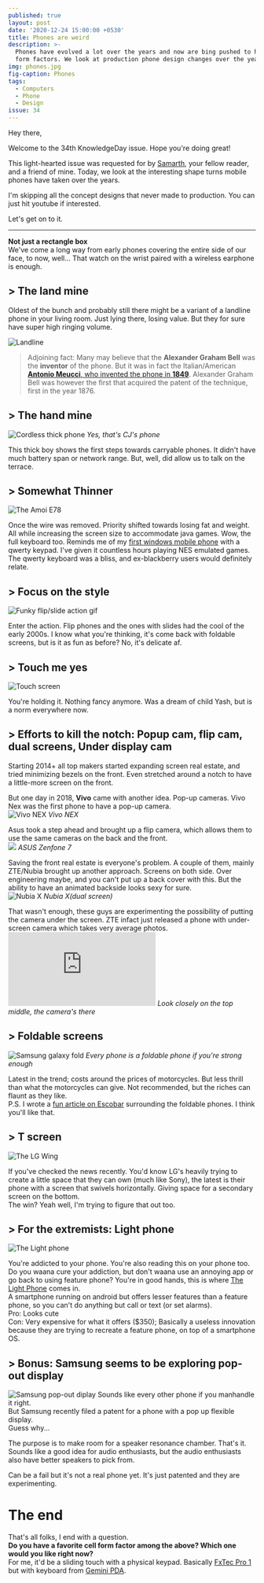 ```yaml
---
published: true
layout: post
date: '2020-12-24 15:00:00 +0530'
title: Phones are weird
description: >-
  Phones have evolved a lot over the years and now are bing pushed to have weird
  form factors. We look at production phone design changes over the years
img: phones.jpg
fig-caption: Phones
tags:
  - Computers
  - Phone
  - Design
issue: 34
---
```

Hey there,

Welcome to the 34th KnowledgeDay issue. Hope you're doing great!

This light-hearted issue was requested for by [Samarth](https://www.instagram.com/sam_freakin_sam/), your fellow reader, and a friend of mine. Today, we look at the interesting shape turns mobile phones have taken over the years.

I'm skipping all the concept designs that never made to production. You can just hit youtube if interested.  

Let's get on to it.

-----

**Not just a rectangle box**  
We've come a long way from early phones covering the entire side of our face, to now, well... That watch on the wrist paired with a wireless earphone is enough.  

## > The land mine
Oldest of the bunch and probably still there might be a variant of a landline phone in your living room. Just lying there, losing value. But they for sure have super high ringing volume.  

![Landline](https://images-na.ssl-images-amazon.com/images/I/71b6BikUB7L._SL1280_.jpg)

> Adjoining fact: Many may believe that the **Alexander Graham Bell** was the **inventor** of the phone. But it was in fact the Italian/American [**Antonio Meucci**, who invented the phone in **1849**](https://www.loc.gov/everyday-mysteries/item/who-is-credited-with-inventing-the-telephone/). Alexander Graham Bell was however the first that acquired the patent of the technique, first in the year 1876.

## > The hand mine
![Cordless thick phone](https://cs3.gtaall.com/screenshots/4dc09/2015-08/original/93653f6d4065304a98d800ce53886686bb5f827c/290724-gta-sa-2015-08-30-10-29-40-529.jpg)
*Yes, that's CJ's phone*

This thick boy shows the first steps towards carryable phones. It didn't have much battery span or network range. But, well, did allow us to talk on the terrace.  

## > Somewhat Thinner
![The Amoi E78](https://static.toiimg.com/photo/54214072/Amoi-E78.jpg)

Once the wire was removed. Priority shifted towards losing fat and weight. All while increasing the screen size to accommodate java games. Wow, the full keyboard too. Reminds me of my [first windows mobile phone](https://www.gsmarena.com/amoi_e78-2037.php) with a qwerty keypad. I've given it countless hours playing NES emulated games. The qwerty keyboard was a bliss, and ex-blackberry users would definitely relate.   

## > Focus on the style
![Funky flip/slide action gif](https://i.pinimg.com/originals/f4/ac/1a/f4ac1a9d2e7da175b1306cae23595b80.jpg)

Enter the action. Flip phones and the ones with slides had the cool of the early 2000s. I know what you're thinking, it's come back with foldable screens, but is it as fun as before? No, it's delicate af.

## > Touch me yes
![Touch screen](https://static.scientificamerican.com/sciam/cache/file/6EE74DA2-4ABC-4928-84B75E8903325848_source.jpg)

You're holding it. Nothing fancy anymore. Was a dream of child Yash, but is a norm everywhere now.  

## > Efforts to kill the notch: Popup cam, flip cam, dual screens, Under display cam

Starting 2014+ all top makers started expanding screen real estate, and tried minimizing bezels on the front. Even stretched around a notch to have a little-more screen on the front.  

But one day in 2018, **Vivo** came with another idea. Pop-up cameras. Vivo Nex was the first phone to have a pop-up camera.   
![Vivo NEX](https://www.ispyprice.com/static/nwprd_model/vivo-nex-8605.jpg)
_Vivo NEX_  

Asus took a step ahead and brought up a flip camera, which allows them to use the same cameras on the back and the front.  
![](https://www.tech4d.it/wp-content/uploads/2020/08/asus-zenfone-7.jpg)
_ASUS Zenfone 7_  

Saving the front real estate is everyone's problem. A couple of them, mainly ZTE/Nubia brought up another approach. Screens on both side. Over engineering maybe, and you can't put up a back cover with this. But the ability to have an animated backside looks sexy for sure.  
![Nubia X](https://cdn.hiconsumption.com/wp-content/uploads/2018/10/Nubia-X-Dual-Screen-Smartphone-0-Hero.jpg)
_Nubia X(dual screen)_  

That wasn't enough, these guys are experimenting the possibility of putting the camera under the screen. ZTE infact just released a phone with under-screen camera which takes very average photos.  
![ZTE Axon 20](https://img-s-msn-com.akamaized.net/tenant/amp/entityid/BB1c6jS4.img?h=600&w=799&m=6&q=60&o=f&l=f)
_Look closely on the top middle, the camera's there_

## > Foldable screens
![Samsung galaxy fold](https://nypost.com/wp-content/uploads/sites/2/2019/05/190516-galaxy-fold.jpg?quality=80&strip=all)
_Every phone is a foldable phone if you're strong enough_

Latest in the trend; costs around the prices of motorcycles. But less thrill than what the motorcycles can give. Not recommended, but the riches can flaunt as they like.  
P.S. I wrote a [fun article on Escobar](https://ohyash.medium.com/hold-my-escobar-704b4d6ae14e) surrounding the foldable phones. I think you'll like that.  

## > T screen
![The LG Wing](https://www.ultimatepocket.com/wp-content/uploads/2020/10/t-mobile-announces-lg-wing-is-coming-to-the-carrier-launched-bogo-deal.jpg)  

If you've checked the news recently. You'd know LG's heavily trying to create a little space that they can own (much like Sony), the latest is their phone with a screen that swivels horizontally. Giving space for a secondary screen on the bottom.  
The win? Yeah well, I'm trying to figure that out too.   

## > For the extremists: Light phone
![The Light phone](https://cdn.vox-cdn.com/thumbor/sgZTEqssuvkQHIQlkunB4Au01_w=/1400x1400/filters:format(png)/cdn.vox-cdn.com/uploads/chorus_asset/file/10321689/Screen_Shot_2018_03_01_at_10.09.01_AM.png)

You're addicted to your phone. You're also reading this on your phone too. Do you waana cure your addiction, but don't waana use an annoying app or go back to using feature phone? You're in good hands, this is where [The Light Phone](https://www.thelightphone.com/) comes in.  
A smartphone running on android but offers lesser features than a feature phone, so you can't do anything but call or text (or set alarms).  
Pro: Looks cute  
Con: Very expensive for what it offers ($350); Basically a useless innovation because they are trying to recreate a feature phone, on top of a smartphone OS.  

## > Bonus: Samsung seems to be exploring pop-out display
![Samsung pop-out diplay](https://cdn57.androidauthority.net/wp-content/uploads/2020/10/samsung-pop-out-display-phone-1200x675.jpg)
Sounds like every other phone if you manhandle it right.  
But Samsung recently filed a patent for a phone with a pop up flexible display.  
Guess why...  

The purpose is to make room for a speaker resonance chamber. That's it. Sounds like a good idea for audio enthusiasts, but the audio enthusiasts also have better speakers to pick from.  

Can be a fail but it's not a real phone yet. It's just patented and they are experimenting.  

# The end
That's all folks, I end with a question.  
**Do you have a favorite cell form factor among the above? Which one would you like right now?**  
For me, it'd be a sliding touch with a physical keypad. Basically [FxTec Pro 1](https://www.fxtec.com/) but with keyboard from [Gemini PDA](https://store.planetcom.co.uk/products/gemini-pda-1).
